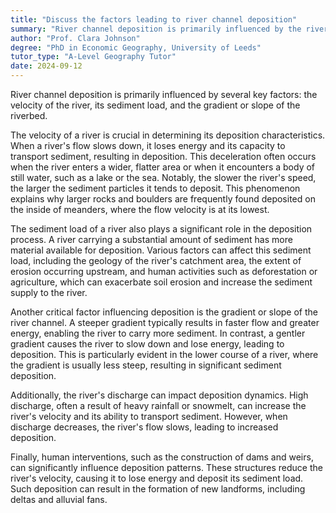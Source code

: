 ```yaml
---
title: "Discuss the factors leading to river channel deposition"
summary: "River channel deposition is primarily influenced by the river's velocity, sediment load, and the river's gradient or slope."
author: "Prof. Clara Johnson"
degree: "PhD in Economic Geography, University of Leeds"
tutor_type: "A-Level Geography Tutor"
date: 2024-09-12
---
```


River channel deposition is primarily influenced by several key factors: the velocity of the river, its sediment load, and the gradient or slope of the riverbed.

The velocity of a river is crucial in determining its deposition characteristics. When a river's flow slows down, it loses energy and its capacity to transport sediment, resulting in deposition. This deceleration often occurs when the river enters a wider, flatter area or when it encounters a body of still water, such as a lake or the sea. Notably, the slower the river's speed, the larger the sediment particles it tends to deposit. This phenomenon explains why larger rocks and boulders are frequently found deposited on the inside of meanders, where the flow velocity is at its lowest.

The sediment load of a river also plays a significant role in the deposition process. A river carrying a substantial amount of sediment has more material available for deposition. Various factors can affect this sediment load, including the geology of the river's catchment area, the extent of erosion occurring upstream, and human activities such as deforestation or agriculture, which can exacerbate soil erosion and increase the sediment supply to the river.

Another critical factor influencing deposition is the gradient or slope of the river channel. A steeper gradient typically results in faster flow and greater energy, enabling the river to carry more sediment. In contrast, a gentler gradient causes the river to slow down and lose energy, leading to deposition. This is particularly evident in the lower course of a river, where the gradient is usually less steep, resulting in significant sediment deposition.

Additionally, the river's discharge can impact deposition dynamics. High discharge, often a result of heavy rainfall or snowmelt, can increase the river's velocity and its ability to transport sediment. However, when discharge decreases, the river's flow slows, leading to increased deposition.

Finally, human interventions, such as the construction of dams and weirs, can significantly influence deposition patterns. These structures reduce the river's velocity, causing it to lose energy and deposit its sediment load. Such deposition can result in the formation of new landforms, including deltas and alluvial fans.
    